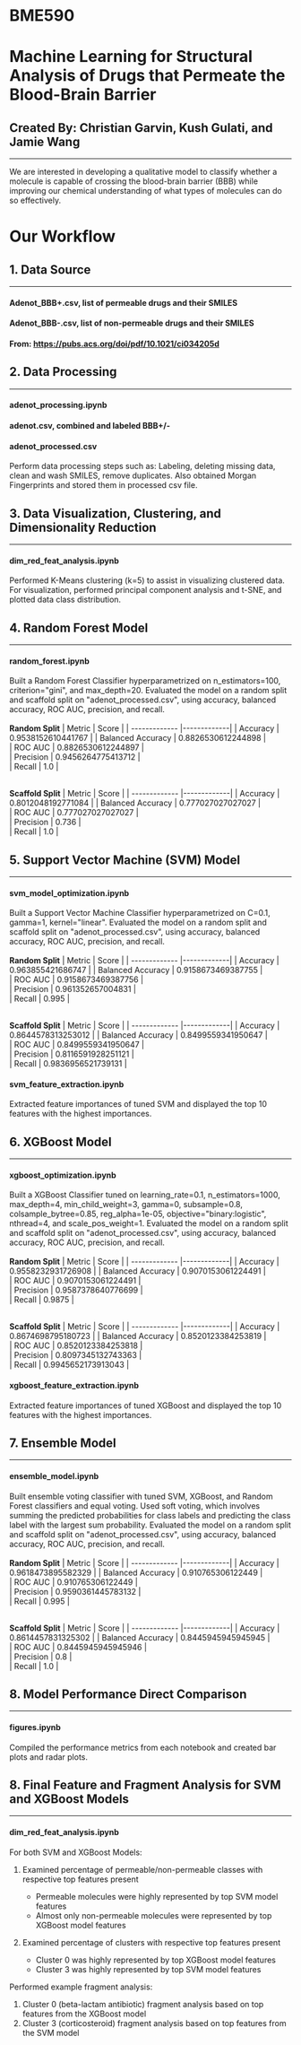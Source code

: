 # BME590


# Machine Learning for Structural Analysis of Drugs that Permeate the Blood-Brain Barrier

## Created By: Christian Garvin, Kush Gulati, and Jamie Wang
***

We are interested in developing a qualitative model to classify whether a molecule is capable of crossing the blood-brain barrier (BBB) while improving our chemical understanding of what types of molecules can do so effectively.

# Our Workflow

## 1. Data Source
___
#### Adenot_BBB+.csv, list of permeable drugs and their SMILES
#### Adenot_BBB-.csv, list of non-permeable drugs and their SMILES
#### From: https://pubs.acs.org/doi/pdf/10.1021/ci034205d

## 2. Data Processing 
___
#### adenot_processing.ipynb
#### adenot.csv, combined and labeled BBB+/-
#### adenot_processed.csv
Perform data processing steps such as: Labeling, deleting missing data, clean and wash SMILES, remove duplicates. Also obtained Morgan Fingerprints and stored them in processed csv file.

## 3. Data Visualization, Clustering, and Dimensionality Reduction
___
#### dim_red_feat_analysis.ipynb
Performed K-Means clustering (k=5) to assist in visualizing clustered data. For visualization, performed principal component analysis and t-SNE, and plotted data class distribution. 

## 4. Random Forest Model
___
#### random_forest.ipynb
Built a Random Forest Classifier hyperparametrized on n_estimators=100, criterion="gini", and max_depth=20.  Evaluated the model on a random split and scaffold split on "adenot_processed.csv", using accuracy, balanced accuracy, ROC AUC, precision, and recall. 
<br />  <br /> __Random Split__
| Metric        | Score           | 
| ------------- |-------------| 
| Accuracy      | 0.9538152610441767 |
| Balanced Accuracy     | 0.8826530612244898      |  
| ROC AUC |     0.8826530612244897  |   
| Precision | 0.9456264775413712    |  
| Recall | 1.0      |  

<br /> __Scaffold Split__
| Metric        | Score           | 
| ------------- |-------------| 
| Accuracy      | 0.8012048192771084 |
| Balanced Accuracy     | 0.777027027027027     |  
| ROC AUC |     0.777027027027027  |   
| Precision | 0.736    |  
| Recall | 1.0      |  


## 5. Support Vector Machine (SVM) Model 
___
#### svm_model_optimization.ipynb
Built a Support Vector Machine Classifier hyperparametrized on C=0.1, gamma=1, kernel="linear".  Evaluated the model on a random split and scaffold split on "adenot_processed.csv", using accuracy, balanced accuracy, ROC AUC, precision, and recall. 
<br />  <br /> __Random Split__
| Metric        | Score           | 
| ------------- |-------------| 
| Accuracy      | 0.963855421686747 |
| Balanced Accuracy     | 0.9158673469387755     |  
| ROC AUC |     0.9158673469387756  |   
| Precision | 0.961352657004831    |  
| Recall | 0.995      |  

<br /> __Scaffold Split__
| Metric        | Score           | 
| ------------- |-------------| 
| Accuracy      | 0.8644578313253012 |
| Balanced Accuracy     | 0.8499559341950647     |  
| ROC AUC |     0.8499559341950647  |   
| Precision | 0.8116591928251121    |  
| Recall | 0.9836956521739131      |  
#### svm_feature_extraction.ipynb
Extracted feature importances of tuned SVM and displayed the top 10 features with the highest importances. 

## 6. XGBoost Model
___
#### xgboost_optimization.ipynb
Built a XGBoost Classifier tuned on learning_rate=0.1, n_estimators=1000, max_depth=4, min_child_weight=3, gamma=0, subsample=0.8, colsample_bytree=0.85, reg_alpha=1e-05, objective="binary:logistic", nthread=4, and scale_pos_weight=1. Evaluated the model on a random split and scaffold split on "adenot_processed.csv", using accuracy, balanced accuracy, ROC AUC, precision, and recall. 
<br />  <br /> __Random Split__
| Metric        | Score           | 
| ------------- |-------------| 
| Accuracy      | 0.9558232931726908 |
| Balanced Accuracy     | 0.9070153061224491     |  
| ROC AUC |     0.9070153061224491  |   
| Precision | 0.9587378640776699    |  
| Recall | 0.9875      |  

<br /> __Scaffold Split__
| Metric        | Score           | 
| ------------- |-------------| 
| Accuracy      | 0.8674698795180723 |
| Balanced Accuracy     | 0.8520123384253819     |  
| ROC AUC |     0.8520123384253818  |   
| Precision | 0.8097345132743363    |  
| Recall | 0.9945652173913043      |  
#### xgboost_feature_extraction.ipynb
Extracted feature importances of tuned XGBoost and displayed the top 10 features with the highest importances. 


## 7. Ensemble Model
___
#### ensemble_model.ipynb
Built ensemble voting classifier with tuned SVM, XGBoost, and Random Forest classifiers and equal voting.  Used soft voting, which involves summing the predicted probabilities for class labels and predicting the class label with the largest sum probability. Evaluated the model on a random split and scaffold split on "adenot_processed.csv", using accuracy, balanced accuracy, ROC AUC, precision, and recall. 
<br />  <br /> __Random Split__
| Metric        | Score           | 
| ------------- |-------------| 
| Accuracy      | 0.9618473895582329 |
| Balanced Accuracy     | 0.910765306122449     |  
| ROC AUC |     0.910765306122449  |   
| Precision | 0.9590361445783132    |  
| Recall | 0.995      |  

<br /> __Scaffold Split__
| Metric        | Score           | 
| ------------- |-------------| 
| Accuracy      | 0.8614457831325302 |
| Balanced Accuracy     | 0.8445945945945945     |  
| ROC AUC |     0.8445945945945946  |   
| Precision | 0.8    |  
| Recall | 1.0      | 



## 8. Model Performance Direct Comparison
___
#### figures.ipynb
Compiled the performance metrics from each notebook and created bar plots and radar plots. 

## 8. Final Feature and Fragment Analysis for SVM and XGBoost Models
___
#### dim_red_feat_analysis.ipynb
For both SVM and XGBoost Models:
1. Examined percentage of permeable/non-permeable classes with respective top features present
    - Permeable molecules were highly represented by top SVM model features
    - Almost only non-permeable molecules were represented by top XGBoost model features

2. Examined percentage of clusters with respective top features present
    - Cluster 0 was highly represented by top XGBoost model features
    - Cluster 3 was highly represented by top SVM model features

Performed example fragment analysis:
1. Cluster 0 (beta-lactam antibiotic) fragment analysis based on top features from the XGBoost model
2. Cluster 3 (corticosteroid) fragment analysis based on top features from the SVM model







